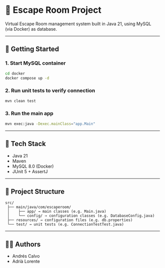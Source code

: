 # 🧩 Escape Room Project

Virtual Escape Room management system built in Java 21, using MySQL (via Docker) as database.

---

## 🚀 Getting Started

### 1. Start MySQL container
```bash
cd docker
docker compose up -d
```

### 2. Run unit tests to verify connection
```bash
mvn clean test
```

### 3. Run the main app
```bash
mvn exec:java -Dexec.mainClass="app.Main"
```

---

## 🧱 Tech Stack
- Java 21
- Maven
- MySQL 8.0 (Docker)
- JUnit 5 + AssertJ

---

## 🧩 Project Structure
```
src/
 ├── main/java/com/escaperoom/
 │    ├── app/ → main classes (e.g. Main.java)
 │    └── config/ → configuration classes (e.g. DatabaseConfig.java)
 ├── resources/ → configuration files (e.g. db.properties)
 └── test/ → unit tests (e.g. ConnectionTestTest.java)
```

---

## 🧑‍💻 Authors
- Andrés Calvo
- Adrià Lorente